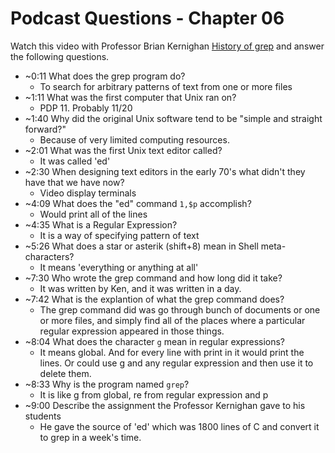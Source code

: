 # Podcast Questions - Chapter 06

Watch this video with Professor Brian Kernighan [History of grep](https://www.youtube.com/watch?v=NTfOnGZUZDk&t=1s) and answer the following questions.

* ~0:11 What does the grep program do?
  * To search for arbitrary patterns of text from one or more files
* ~1:11 What was the first computer that Unix ran on?
  * PDP 11. Probably 11/20
* ~1:40 Why did the original Unix software tend to be "simple and straight forward?"
  * Because of very limited computing resources.
* ~2:01 What was the first Unix text editor called?
  * It was called 'ed'
* ~2:30 When designing text editors in the early 70's what didn't they have that we have now?
  * Video display terminals
* ~4:09 What does the "ed" command `1,$p` accomplish?
  * Would print all of the lines
* ~4:35 What is a Regular Expression?
  * It is a way of specifying pattern of text
* ~5:26 What does a star or asterik (shift+8) mean in Shell meta-characters?
  * It means 'everything or anything at all'
* ~7:30 Who wrote the grep command and how long did it take?
  * It was written by Ken, and it was written in a day.
* ~7:42 What is the explantion of what the grep command does?
  * The grep command did was go through bunch of documents or one or more files, and simply find all of the places where a particular regular expression appeared in those things.
* ~8:04 What does the character `g` mean in regular expressions?
  * It means global. And for every line with print in it would print the lines. Or could use g and any regular expression and then use it to delete them.
* ~8:33 Why is the program named `grep`?
  * It is like g from global, re from regular expression and p
* ~9:00 Describe the assignment the Professor Kernighan gave to his students
  * He gave the source of 'ed' which was 1800 lines of C and convert it to grep in a week's time. 
  